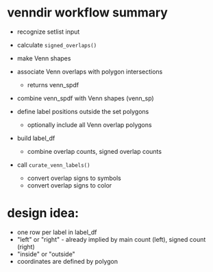 
# venndir workflow summary

* recognize setlist input
* calculate `signed_overlaps()`
* make Venn shapes
* associate Venn overlaps with polygon intersections

   * returns venn_spdf

* combine venn_spdf with Venn shapes (venn_sp)
* define label positions outside the set polygons

   * optionally include all Venn overlap polygons

* build label_df

   * combine overlap counts, signed overlap counts

* call `curate_venn_labels()`

   * convert overlap signs to symbols
   * convert overlap signs to color


# design idea:

* one row per label in label_df
* "left" or "right" - already implied by main count (left), signed count (right)
* "inside" or "outside"
* coordinates are defined by polygon
